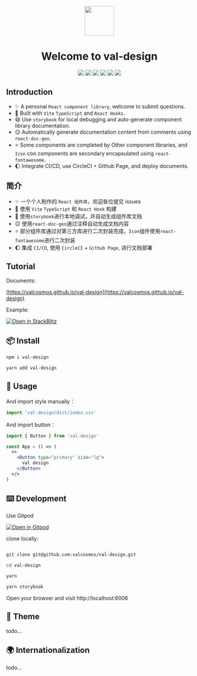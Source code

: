 <div align="center">
    <img width="80px" src="https://valzt.cn/media/avatar_me.png" />
</div>  
 
<h1 align="center">Welcome to val-design</h1>

<div align="center">

  <img src="https://img.shields.io/badge/build-passing-informational?style=flat&logo=GitHub&color=181717" />

  <img src="https://img.shields.io/badge/Node.js-v16.15.0-informational?style=flat&logo=Node.js&color=339933" />

  <img src="https://img.shields.io/badge/React-v17.0.2-informational?style=flat&logo=React&color=61DAFB" />

  <img src="https://img.shields.io/badge/TypeScript-v4.6.4-informational?style=flat&logo=TypeScript&color=3178C6" />

  <img src="https://img.shields.io/badge/npm-v8.5.5-informational?style=flat&logo=npm&color=CB3837" />

  <img src="https://img.shields.io/badge/License-MIT-green.svg" />
  
</div>

## Introduction

- ✨ A personal `React component library`, welcome to submit questions.
- 🔭 Built with `Vite` `TypeScript` and `React Hooks`.
- 😄 Use `storybook` for local debugging and auto-generate component library documentation.
- 😉 Automatically generate documentation content from comments using `react-doc-gen`.
- ⭐️ Some components are completed by Other component libraries, and `Icon` con components are secondary encapsulated using `react-fontawesome`.
- 🌔 Integrate CI/CD, use CircleCI + Github Page, and deploy documents.

## 简介

- ✨ 一个个人制作的 `React 组件库`，欢迎各位提交 issues
- 🔭 使用 `Vite` `TypeScript` 和 `React Hook` 构建
- 🌱 使用`storybook`进行本地调试，并自动生成组件库文档
- 😉 使用`react-doc-gen`通过注释自动生成文档内容
- ⭐️ 部分组件库通过对第三方库进行二次封装完成，`Icon`组件使用`react-fontawesome`进行二次封装
- 🌔 集成 `CI/CD`, 使用 `CircleCI` + `Github Page`, 进行文档部署

## Tutorial

Documents:

[https://valcosmos.github.io/val-design](https://valcosmos.github.io/val-design)

Example:

[![Open in StackBlitz](https://developer.stackblitz.com/img/open_in_stackblitz.svg)](https://stackblitz.com/edit/vitejs-vite-jvn7fm)

## 📦 Install

```bash
npm i val-design
```

```bash
yarn add val-design
```

## 🔨 Usage

And import style manually：

```jsx
import 'val-design/dist/index.css'
```

And import button：

```jsx
import { Button } from 'val-design'

const App = () => (
  <>
    <Button type="primary" size="lg">
      val design
    </Button>
  </>
)
```

## ⌨️ Development

Use Gitpod

[![Open in Gitpod](https://gitpod.io/button/open-in-gitpod.svg)](https://valcosmos-valdesign-jeyace35t07.ws-us47.gitpod.io/)

clone locally:

```bash

git clone git@github.com:valcosmos/val-design.git

cd val-design

yarn

yarn storybook

```

Open your browser and visit http://localhost:6006

## 🌈 Theme

todo...

## 🌍 Internationalization

todo...
